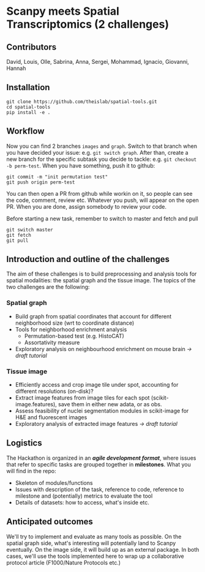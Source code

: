 # Scanpy meets Spatial Transcriptomics (2 challenges)

## Contributors
David, Louis, Olle, Sabrina, Anna, Sergei, Mohammad, Ignacio, Giovanni, Hannah

## Installation
```
git clone https://github.com/theislab/spatial-tools.git
cd spatial-tools
pip install -e .
```

## Workflow
Now you can find 2 branches `images` and `graph`. Switch to that branch when you have decided your issue: e.g. `git switch graph`.
After than, create a new branch for the specific subtask you decide to tackle: e.g. `git checkout -b perm-test`. When you have something, push it to github:

```
git commit -m "init permutation test"
git push origin perm-test
```

You can then open a PR from github while workin on it, so people can see the code, comment, review etc. Whatever you push, will appear on the open PR. When you are done, assign somebody to review your code.

Before starting a new task, remember to switch to master and fetch and pull
```
git switch master
git fetch
git pull
```

## Introduction and outline of the challenges

The aim of these challenges is to build preprocessing and analysis tools for spatial modalities: the spatial graph and the tissue image. The topics of the two challenges are the following:

### Spatial graph

- Build graph from spatial coordinates that account for different neighborhood size (wrt to coordinate distance)
- Tools for neighborhood enrichment analysis
    - Permutation-based test (e.g. HistoCAT)
    - Assortativity measure
- Exploratory analysis on neighbourhood enrichment on mouse brain *→ draft tutorial*

### Tissue image

- Efficiently access and crop image tile under spot, accounting for different resolutions (on-disk)?
- Extract image features from image tiles for each spot (scikit-image.features), save them in either new adata, or as obs.
- Assess feasibility of nuclei segmentation modules in scikit-image for H&E and fluorescent images
- Exploratory analysis of extracted image features *→ draft tutorial*

## Logistics

The Hackathon is organized in an ***agile development format***, where issues that refer to specific tasks are grouped together in **milestones**. What you will find in the repo:

- Skeleton of modules/functions
- Issues with description of the task, reference to code, reference to milestone and (potentially) metrics to evaluate the tool
- Details of datasets: how to access, what's inside etc.

## Anticipated outcomes

We'll try to implement and evaluate as many tools as possible. On the spatial graph side, what's interesting will potentially land to Scanpy eventually. On the image side, it will build up as an external package. In both cases, we'll use the tools implemented here to wrap up a collaborative protocol article (F1000/Nature Protocols etc.)